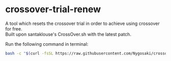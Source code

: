 # crossover-trial-renew  

A tool which resets the crossover trial in order to achieve using crossover for free.  
Built upon santaklouse's CrossOver.sh with the latest patch.  

Run the following command in terminal:  

```bash
bash -c "$(curl -fsSL https://raw.githubusercontent.com/Nygosaki/crossover-trial-renew/refs/heads/main/resetCrossoverTrial.sh)"
```  
